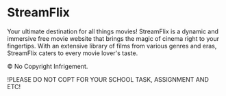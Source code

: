 # StreamFlix
Your ultimate destination for all things movies! StreamFlix is a dynamic and immersive free movie website that brings the magic of cinema right to your fingertips. With an extensive library of films from various genres and eras, StreamFlix caters to every movie lover's taste.

&copy; No Copyright Infrigement.

!PLEASE DO NOT COPT FOR YOUR SCHOOL TASK, ASSIGNMENT AND ETC!
